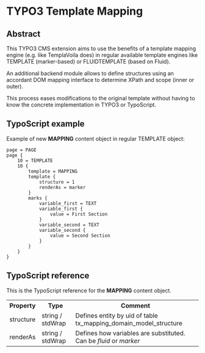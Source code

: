 TYPO3 Template Mapping
======================

Abstract
--------

This TYPO3 CMS extension aims to use the benefits of a template mapping engine (e.g. like
TemplaVoila does) in regular available template engines like TEMPLATE (marker-based) or
FLUIDTEMPLATE (based on Fluid).

An additional backend module allows to define structures using an accordant DOM mapping
interface to determine XPath and scope (inner or outer).

This process eases modifications to the original template without having to know the
concrete implementation in TYPO3 or TypoScript.

TypoScript example
------------------

Example of new **MAPPING** content object in regular TEMPLATE object:

	page = PAGE
	page {
		10 = TEMPLATE
		10 {
			template = MAPPING
			template {
				structure = 1
				renderAs = marker
			}
			marks {
				variable_first = TEXT
				variable_first {
					value = First Section
				}
				variable_second = TEXT
				variable_second {
					value = Second Section
				}
			}
		}
	}

TypoScript reference
--------------------

This is the TypoScript reference for the **MAPPING** content object.

<table>
	<tr>
		<th>Property</th>
		<th>Type</th>
		<th>Comment</th>
	</tr>
	<tr>
		<td>structure</td>
		<td>string / stdWrap</td>
		<td>Defines entity by uid of table tx_mapping_domain_model_structure</td>
	</tr>
	<tr>
		<td>renderAs</td>
		<td>string / stdWrap</td>
		<td>Defines how variables are substituted. Can be <em>fluid</em> or <em>marker</em></td>
	</tr>
</table>
